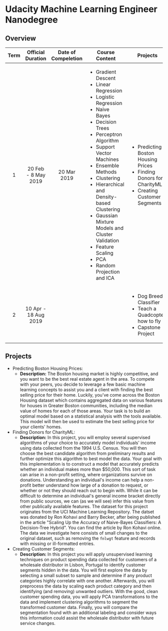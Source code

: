 # Udacity Machine Learning Engineer Nanodegree

## Overview
|Term|Official Duration|Date of Compeletion|Course Content|Projects|
|:-:|:-:|:-:|-|-|
|1|20 Feb - 8 May 2019|20 Mar 2019|<ul><li>Gradient Descent</li><li>Linear Regression</li><li>Logistic Regression</li><li>Naive Bayes</li><li>Decision Trees</li><li>Perceptron Algorithm</li><li>Support Vector Machines</li><li>Ensemble Methods</li><li>Clustering</li><li>Hierarchical and Density-based Clustering</li><li>Gaussian Mixture Models and Cluster Validation</li><li>Feature Scaling</li><li>PCA</li><li>Random Projection and ICA</li></ul>|<ul><li>Predicting Boston Housing Prices</li><li>Finding Donors for CharityML</li><li>Creating Customer Segments</li></ul>|
|2|10 Apr - 18 Aug 2019|||<ul><li>Dog Breed Classifier</li><li>Teach a Quadcopter how to fly</li><li>Capstone Project</li></ul>|

## Projects
- Predicting Boston Housing Prices:
  - **Description:** The Boston housing market is highly competitive, and you want to be the best real estate agent in the area. To compete with your peers, you decide to leverage a few basic machine learning concepts to assist you and a client with finding the best selling price for their home. Luckily, you’ve come across the Boston Housing dataset which contains aggregated data on various features for houses in Greater Boston communities, including the median value of homes for each of those areas. Your task is to build an optimal model based on a statistical analysis with the tools available. This model will then be used to estimate the best selling price for your clients' homes.
- Finding Donors for CharityML:
  - **Description:** In this project, you will employ several supervised algorithms of your choice to accurately model individuals' income using data collected from the 1994 U.S. Census. You will then choose the best candidate algorithm from preliminary results and further optimize this algorithm to best model the data. Your goal with this implementation is to construct a model that accurately predicts whether an individual makes more than $50,000. This sort of task can arise in a non-profit setting, where organizations survive on donations. Understanding an individual's income can help a non-profit better understand how large of a donation to request, or whether or not they should reach out to begin with. While it can be difficult to determine an individual's general income bracket directly from public sources, we can (as we will see) infer this value from other publically available features. The dataset for this project originates from the UCI Machine Learning Repository. The datset was donated by Ron Kohavi and Barry Becker, after being published in the article "Scaling Up the Accuracy of Naive-Bayes Classifiers: A Decision-Tree Hybrid". You can find the article by Ron Kohavi online. The data we investigate here consists of small changes to the original dataset, such as removing the `fnlwgt` feature and records with missing or ill-formatted entries.
- Creating Customer Segments:
  - **Description:** In this project you will apply unsupervised learning techniques on product spending data collected for customers of a wholesale distributor in Lisbon, Portugal to identify customer segments hidden in the data. You will first explore the data by selecting a small subset to sample and determine if any product categories highly correlate with one another. Afterwards, you will preprocess the data by scaling each product category and then identifying (and removing) unwanted outliers. With the good, clean customer spending data, you will apply PCA transformations to the data and implement clustering algorithms to segment the transformed customer data. Finally, you will compare the segmentation found with an additional labeling and consider ways this information could assist the wholesale distributor with future service changes.
